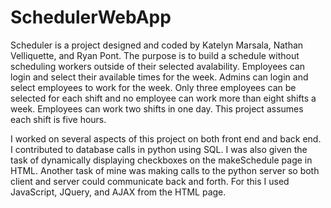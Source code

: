# SchedulerWebApp

Scheduler is a project designed and coded by Katelyn Marsala, Nathan Velliquette, and Ryan Pont. The purpose is to build a schedule without scheduling workers outside of their selected avalability. Employees can login and select their available times for the week. Admins can login and select employees to work for the week. Only three employees can be selected for each shift and no employee can work more than eight shifts a week. Employees can work two shifts in one day. This project assumes each shift is five hours.

I worked on several aspects of this project on both front end and back end. I contributed to database calls in python using SQL. I was also given the task of dynamically displaying checkboxes on the makeSchedule page in HTML. Another task of mine was  making calls to the python server so both client and server could communicate back and forth. For this I used JavaScript, JQuery, and AJAX from the HTML page.
